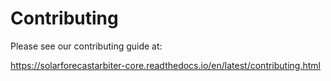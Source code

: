 Contributing
============

Please see our contributing guide at:

https://solarforecastarbiter-core.readthedocs.io/en/latest/contributing.html
